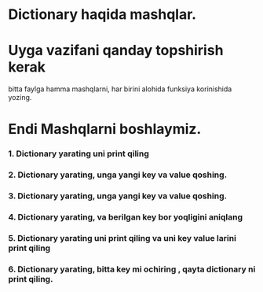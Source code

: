 # Dictionary haqida mashqlar.

# Uyga vazifani qanday topshirish kerak
bitta faylga hamma mashqlarni, har birini alohida funksiya korinishida yozing.


# Endi Mashqlarni boshlaymiz. 

### 1. Dictionary yarating  uni print qiling


### 2. Dictionary yarating, unga yangi key va value qoshing.


### 3. Dictionary yarating, unga yangi key va value qoshing.

### 4. Dictionary yarating, va berilgan key bor yoqligini aniqlang


### 5. Dictionary yarating  uni print qiling va uni key value larini print qiling

### 6. Dictionary yarating, bitta key mi ochiring , qayta dictionary ni print qiling.
